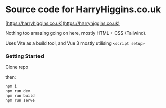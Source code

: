 # Source code for HarryHiggins.co.uk

[https://harryhiggins.co.uk](https://harryhiggins.co.uk)

Nothing too amazing going on here, mostly HTML + CSS (Tailwind).

Uses Vite as a build tool, and Vue 3 mostly utilising `<script setup>` 
### Getting Started

Clone repo

then:


```sh
npm i
npm run dev
npm run build
npm run serve
```